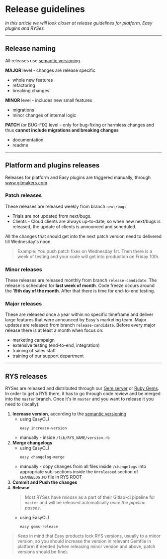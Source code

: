 # Release guidelines

*In this article we will look closer at release guidelines for platform, Easy plugins and RYSes.*

---

## Release naming

All releases use [semantic versioning](https://semver.org/).

**MAJOR** level - changes are release specific
- whole new features
- refactoring
- breaking changes

**MINOR** level - includes new small features
- migrations
- minor changes of internal logic

**PATCH** (or BUG-FIX) level - only for bug-fixing or harmless changes and thus **cannot include migrations and breaking changes**
- documentation
- readme

---

## Platform and plugins releases
Releases for platform and Easy plugins are triggered manually, through www.gitmakers.com.

### Patch releases
These releases are released weekly from branch `next/bugs`
- Trials are not updated from next/bugs.
- Clients - Cloud clients are always up-to-date, so when new next/bugs is released, the update of clients is announced and scheduled.

All the changes that should get into the next patch version need to delivered till Wednesday's noon.
> Example: You push patch fixes on Wednesday 1st. Then there is a week of testing and your code will get into production on Friday 10th.

### Minor releases
These releases are released monthly from branch `release-candidate`.
The release is scheduled for **last week of month**. Code freeze occurs around the **15th day of the month**.
After that there is time for end-to-end testing.

### Major releases
These are released once a year within no specific timeframe and deliver large features that were announced by Easy's marketing team. Major updates are released from branch `release-candidate`.
Before every major release there is at least a month when focus on:
- marketing campaign
- extensive testing (end-to-end, integration)
- training of sales staff
- training of our support department

---

## RYS releases
RYSes are released and distributed through our [Gem server](gems.easysoftware.com) or [Ruby Gems](https://rubygems.org/). In order to get a RYS there, it has to go through code review and be merged into the `master` branch. Once it's in `master` and you want to release it you need to (locally):
1. **Increase version**, according to the [semantic versioning](https://semver.org/)
   - using EasyCLI
     ```
     easy increase-version
     ```
   - manually - inside `/lib/RYS_NAME/version.rb`
2. **Merge changelogs**
   - using EasyCLI
     ```
     easy changelog-merge
     ```
   - manually - copy changes from all files inside `/changelogs` into appropriate sub-sections inside the `Unreleased` section of `CHANGELOG.MD` file in RYS ROOT
3. **Commit and Push the changes**
4. **Release**
    > Most RYSes have _release_ as a part of their Gitlab-ci pipeline for `master` and will be released automatically _once the pipeline passes_.
   - using EasyCLI
     ```
     easy gems-release
     ```

> Keep in mind that Easy products lock RYS versions, usually to a minor version, so you should increase the version in relevant Gemfile in platform if needed (when releasing minor version and above, patch versions should be fine).
